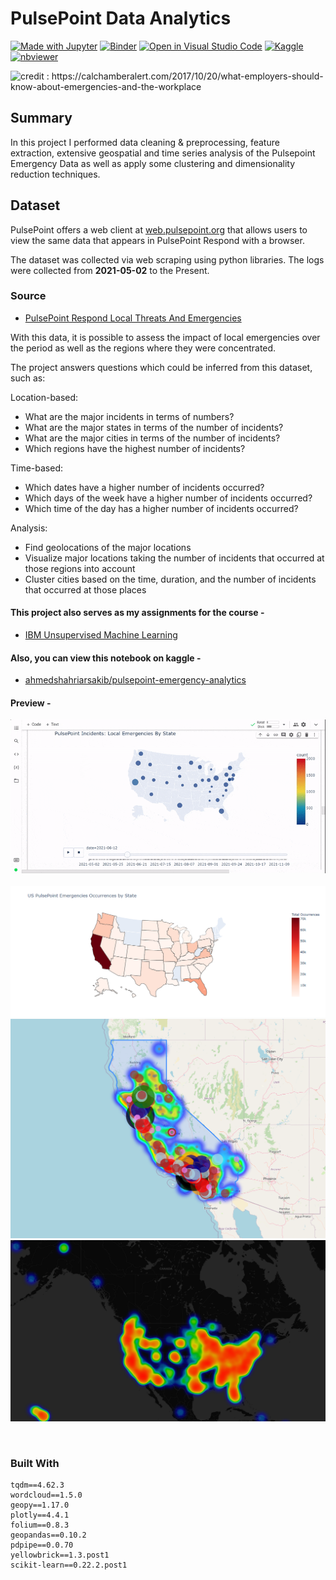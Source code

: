 # PulsePoint Data Analytics
[![Made with Jupyter](https://img.shields.io/badge/Made%20with-Jupyter-orange?logo=Jupyter)](https://jupyter.org/try)  [![Binder](https://mybinder.org/badge_logo.svg)](https://mybinder.org/v2/gh/ahmedshahriar/PulsePoint-Data-Analytics/main) [![Open in Visual Studio Code](https://open.vscode.dev/badges/open-in-vscode.svg)](https://github.dev/ahmedshahriar/PulsePoint-Data-Analytics) [![Kaggle](https://kaggle.com/static/images/open-in-kaggle.svg)](https://www.kaggle.com/ahmedshahriarsakib/pulsepoint-emergency-analytics) [![nbviewer](https://raw.githubusercontent.com/jupyter/design/master/logos/Badges/nbviewer_badge.svg)](http://nbviewer.org/github/ahmedshahriar/PulsePoint-Data-Analytics/blob/main/PulsePoint_Emergency_Analytics.ipynb)

![](https://calchamberalert.com/wp-content/uploads/emergency.png "credit : https://calchamberalert.com/2017/10/20/what-employers-should-know-about-emergencies-and-the-workplace")

## Summary

In this project I performed data cleaning & preprocessing, feature extraction, extensive geospatial and time series analysis of the Pulsepoint Emergency Data as well as apply some clustering and dimensionality reduction techniques.

## Dataset
 
PulsePoint offers a web client at [web.pulsepoint.org](https://web.pulsepoint.org) that allows users to view the same data that appears in PulsePoint Respond with a browser.

The dataset was collected via web scraping using python libraries. The logs were collected from **2021-05-02** to the Present.

### Source
- [PulsePoint Respond Local Threats And Emergencies](https://www.kaggle.com/ahmedshahriarsakib/pulsepoint-respond-local-threats-and-emergency)

With this data, it is possible to assess the impact of local emergencies over the period as well as the regions where they were concentrated.

The project answers questions which could be inferred from this dataset, such   as:

Location-based: 
- What are the major incidents in terms of numbers?
- What are the major states in terms of the number of incidents? 
- What are the major cities in terms of the number of incidents?
- Which regions have the highest number of incidents?

Time-based: 
- Which dates have a higher number of incidents occurred?
- Which days of the week have a higher number of incidents occurred?
- Which time of the day has a higher number of incidents occurred?

Analysis:
- Find geolocations of the major locations
- Visualize major locations taking the number of incidents that occurred at those regions into account
- Cluster cities based on the time, duration, and the number of incidents that occurred at those places

#### This project also serves as my assignments for the course -
- [IBM Unsupervised Machine Learning](https://www.coursera.org/learn/ibm-unsupervised-machine-learning?specialization=ibm-machine-learning)
#### Also, you can view this notebook on kaggle - 
- [ahmedshahriarsakib/pulsepoint-emergency-analytics](https://www.kaggle.com/ahmedshahriarsakib/pulsepoint-emergency-analytics)
 
#### Preview -

![](https://github.com/ahmedshahriar/PulsePoint-Data-Analytics/blob/main/files/pulsepoint_incidents_by_states_800px.gif)
<br/><br/>
![](https://github.com/ahmedshahriar/PulsePoint-Data-Analytics/blob/main/files/pulse_point_us_states.png)
![](https://github.com/ahmedshahriar/PulsePoint-Data-Analytics/blob/main/files/pulse_point_ca.png)
![](https://github.com/ahmedshahriar/PulsePoint-Data-Analytics/blob/main/files/pulse_point_us_states_heatmap.png)

<br>

### Built With

```
tqdm==4.62.3
wordcloud==1.5.0
geopy==1.17.0
plotly==4.4.1
folium==0.8.3
geopandas==0.10.2
pdpipe==0.0.70
yellowbrick==1.3.post1
scikit-learn==0.22.2.post1
```




